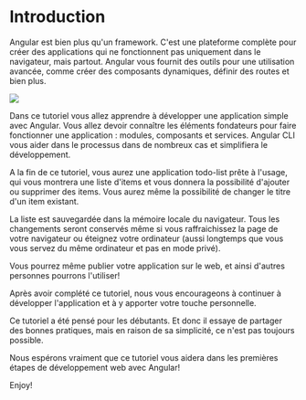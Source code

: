 # Introduction

Angular est bien plus qu'un framework. C'est une plateforme complète pour créer des applications qui ne fonctionnent pas uniquement dans le navigateur, mais partout. Angular vous fournit des outils pour une utilisation avancée, comme créer des composants dynamiques, définir des routes et bien plus.

![](.gitbook/assets/angular.png)

Dans ce tutoriel vous allez apprendre à développer une application simple avec Angular. Vous allez devoir connaître les éléments fondateurs pour faire fonctionner une application : modules, composants et services. Angular CLI vous aider dans le processus dans de nombreux cas et simplifiera le développement.

A la fin de ce tutoriel, vous aurez une application todo-list prête à l'usage, qui vous montrera une liste d'items et vous donnera la possibilité d'ajouter ou supprimer des items. Vous aurez même la possibilité de changer le titre d'un item existant.

La liste est sauvegardée dans la mémoire locale du navigateur. Tous les changements seront conservés même si vous raffraichissez la page de votre navigateur ou éteignez votre ordinateur \(aussi longtemps que vous vous servez du même ordinateur et pas en mode privé\).

Vous pourrez même publier votre application sur le web, et ainsi d'autres personnes pourrons l'utiliser!

Après avoir complété ce tutoriel, nous vous encourageons à continuer à développer l'application et à y apporter votre touche personnelle.

Ce tutoriel a été pensé pour les débutants. Et donc il essaye de partager des bonnes pratiques, mais en raison de sa simplicité, ce n'est pas toujours possible.

Nous espérons vraiment que ce tutoriel vous aidera dans les premières étapes de développement web avec Angular!

Enjoy!
